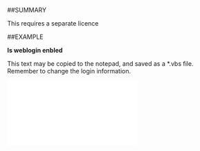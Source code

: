 

##SUMMARY


This requires a separate licence



##EXAMPLE

**Is weblogin enbled**

This text may be copied to the notepad, and saved as a *.vbs file. Remember to change the login information.

![](../../Examples/vbs/SOAssociate.IsWebLoginEnabled.vbs.txt)





